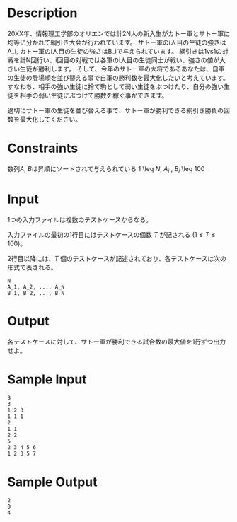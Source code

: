 ﻿# Description
20XX年、情報理工学部のオリエンでは計2N人の新入生がカトー軍とサトー軍に均等に分かれて綱引き大会が行われています。
サトー軍のi人目の生徒の強さはA_i, カトー軍のi人目の生徒の強さはB_iで与えられています。
綱引きは1vs1の対戦を計N回行い、i回目の対戦では各軍のi人目の生徒同士が戦い、強さの値が大きい生徒が勝利します。
そして、今年のサトー軍の大将であるあなたは、自軍の生徒の登場順を並び替える事で自軍の勝利数を最大化したいと考えています。
すなわち、相手の強い生徒に捨て駒として弱い生徒をぶつけたり、自分の強い生徒を相手の弱い生徒にぶつけて勝数を稼ぐ事ができます。

適切にサトー軍の生徒を並び替える事で、サトー軍が勝利できる綱引き勝負の回数を最大化してください。

# Constraints
数列$A$, $B$は昇順にソートされて与えられている
1 \leq $N$, $A_i$ , $B_i$ \leq 100

# Input
1つの入力ファイルは複数のテストケースからなる。

入力ファイルの最初の1行目にはテストケースの個数 $T$ が記される $(1 \leq T \leq 100)$。

2行目以降には、$T$ 個のテストケースが記述されており、各テストケースは次の形式で表される。

```
N
A_1, A_2, ..., A_N
B_1, B_2, ..., B_N
```

# Output
各テストケースに対して、サトー軍が勝利できる試合数の最大値を1行ずつ出力せよ。


# Sample Input
```
3
3
1 2 3
1 1 1
2
1 1
2 2
5
2 3 4 5 6
1 2 3 5 7
```

# Sample Output
```
2
0
4
```